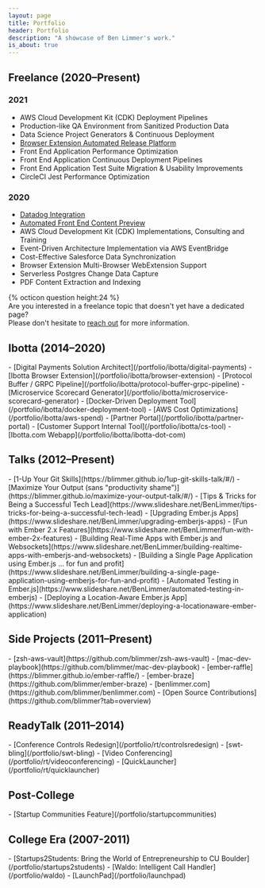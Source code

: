 ```yaml
---
layout: page
title: Portfolio
header: Portfolio
description: "A showcase of Ben Limmer's work."
is_about: true
---
```


<h2 class="anchor-fix" id="freelance">Freelance (2020&ndash;Present)</h2>

### 2021

- AWS Cloud Development Kit (CDK) Deployment Pipelines
- Production-like QA Environment from Sanitized Production Data
- Data Science Project Generators & Continuous Deployment
- [Browser Extension Automated Release Platform](/portfolio/freelance/2021/browser-extension-automated-release-platform)
- Front End Application Performance Optimization
- Front End Application Continuous Deployment Pipelines
- Front End Application Test Suite Migration & Usability Improvements
- CircleCI Jest Performance Optimization

### 2020

- [Datadog Integration](/portfolio/freelance/2020/datadog-integration)
- [Automated Front End Content Preview](/portfolio/freelance/2020/automated-front-end-content-preview)
- AWS Cloud Development Kit (CDK) Implementations, Consulting and Training
- Event-Driven Architecture Implementation via AWS EventBridge
- Cost-Effective Salesforce Data Synchronization
- Browser Extension Multi-Browser WebExtension Support
- Serverless Postgres Change Data Capture
- PDF Content Extraction and Indexing

<div class="d-flex flex-row justify-content-center font-weight-lighter">
  <div class="pr-1 pb-1 align-self-center">{% octicon question height:24 %}</div>
  <div class="p-2">Are you interested in a freelance topic that
doesn't yet have a dedicated page? <br/> Please don't hesitate to <a href="/freelance/contact">reach out</a> for more information.</div>
</div>

<h2 class="anchor-fix" id="ibotta">Ibotta (2014&ndash;2020)</h2>
- [Digital Payments Solution Architect](/portfolio/ibotta/digital-payments)
- [Ibotta Browser Extension](/portfolio/ibotta/browser-extension)
- [Protocol Buffer / GRPC Pipeline](/portfolio/ibotta/protocol-buffer-grpc-pipeline)
- [Microservice Scorecard Generator](/portfolio/ibotta/microservice-scorecard-generator)
- [Docker-Driven Deployment Tool](/portfolio/ibotta/docker-deployment-tool)
- [AWS Cost Optimizations](/portfolio/ibotta/aws-spend)
- [Partner Portal](/portfolio/ibotta/partner-portal)
- [Customer Support Internal Tool](/portfolio/ibotta/cs-tool)
- [Ibotta.com Webapp](/portfolio/ibotta/ibotta-dot-com)

<h2 class="anchor-fix" id="talks">Talks (2012&ndash;Present)</h2>
- [1-Up Your Git Skills](https://blimmer.github.io/1up-git-skills-talk/#/)
- [Maximize Your Output (sans "productivity shame")](https://blimmer.github.io/maximize-your-output-talk/#/)
- [Tips & Tricks for Being a Successful Tech Lead](https://www.slideshare.net/BenLimmer/tips-tricks-for-being-a-successful-tech-lead)
- [Upgrading Ember.js Apps](https://www.slideshare.net/BenLimmer/upgrading-emberjs-apps)
- [Fun with Ember 2.x Features](https://www.slideshare.net/BenLimmer/fun-with-ember-2x-features)
- [Building Real-Time Apps with Ember.js and Websockets](https://www.slideshare.net/BenLimmer/building-realtime-apps-with-emberjs-and-websockets)
- [Building a Single Page Application using Ember.js ... for fun and profit](https://www.slideshare.net/BenLimmer/building-a-single-page-application-using-emberjs-for-fun-and-profit)
- [Automated Testing in Ember.js](https://www.slideshare.net/BenLimmer/automated-testing-in-emberjs)
- [Deploying a Location-Aware Ember.js App](https://www.slideshare.net/BenLimmer/deploying-a-locationaware-ember-application)

<h2 class="anchor-fix" id="side-projects">Side Projects (2011&ndash;Present)</h2>
- [zsh-aws-vault](https://github.com/blimmer/zsh-aws-vault)
- [mac-dev-playbook](https://github.com/blimmer/mac-dev-playbook)
- [ember-raffle](https://blimmer.github.io/ember-raffle/)
- [ember-braze](https://github.com/blimmer/ember-braze)
- [benlimmer.com](https://github.com/blimmer/benlimmer.com)
- [Open Source Contributions](https://github.com/blimmer?tab=overview)

<h2 class="anchor-fix" id="readytalk">ReadyTalk (2011&ndash;2014)</h2>
- [Conference Controls Redesign](/portfolio/rt/controlsredesign)
- [swt-bling](/portfolio/swt-bling)
- [Video Conferencing](/portfolio/rt/videoconferencing)
- [QuickLauncher](/portfolio/rt/quicklauncher)

<h2 class="anchor-fix" id="postcollege">Post-College</h2>
- [Startup Communities Feature](/portfolio/startupcommunities)

<h2 class="anchor-fix" id="collegeera">College Era (2007-2011)</h2>
- [Startups2Students: Bring the World of Entrepreneurship to CU Boulder](/portfolio/startups2students)
- [Waldo: Intelligent Call Handler](/portfolio/waldo)
- [LaunchPad](/portfolio/launchpad)
